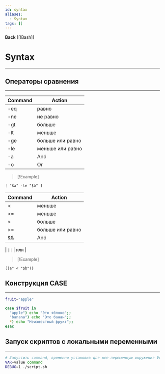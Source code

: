 ```yaml
---
id: syntax
aliases:
  - Syntax
tags: []
---
```

**Back**
    [[!Bash]]

# Syntax
---

## Операторы сравнения
---


| Command | Action           |
|---------|------------------|
| -eq     | равно            |
| -ne     | не равно         |
| -gt     | больше           |
| -lt     | меньше           |
| -ge     | больше или равно |
| -le     | меньше или равно |
| -a      | And              |
| -o      | Or               |


>[!Example]
```
[ "$a" -le "$b" ]
```


| Command | Action           |
|---------|------------------|
| <       | меньше           |
| <=      | меньше           |
| >       | больше           |
| >=      | больше или равно |
| &&      | And              |

| `||`    | или              |


>[!Example]
```
((a" < "$b"))
```


## Конструкция CASE
---
```bash
fruit="apple"

case $fruit in
  "apple") echo "Это яблоко";;
  "banana") echo "Это банан";;
  *) echo "Неизвестный фрукт";;
esac
```


## Запуск скриптов с локальными переменными
---
```bash
# Запустить command, временно установив для нее переменную окружения VAR со значением value
VAR=value command
DEBUG=1 ./script.sh
```
